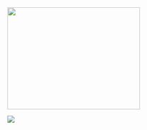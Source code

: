 <img src="https://github.com/user-attachments/assets/cdde9b1c-b767-45e5-816e-16bd481aa3ce"  width="300" height="230"/>

<a href="https://kangsqaure.itch.io/emoscale"><img src="https://img.shields.io/badge/Itch.io-FA5C5C?style=for-the-badge&logo=itchdotio&logoColor=white"/></a>
